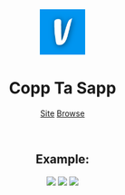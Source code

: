 
<div align="center">
    <img src="./public/assets/img/logo.ico" alt="Logo" width="80" height="80">

  <h1>Copp Ta Sapp</h1>
  <p>
    <a href="https://raidtools.herokuapp.com/">Site</a>
    <a href="https://raidtools.herokuapp.com/">Browse</a>
  </p>
  <br>
  <h2>Example:</h2>
  <img width="50%" src="https://cdn.discordapp.com/attachments/937015753843044402/1070025689522258002/image.png">
  <img width="50%"  src="https://cdn.discordapp.com/attachments/937015753843044402/1070025724179775668/image.png">
  <img width="50%"  src="https://cdn.discordapp.com/attachments/937015753843044402/1070025608614125589/image.png">
</div>
